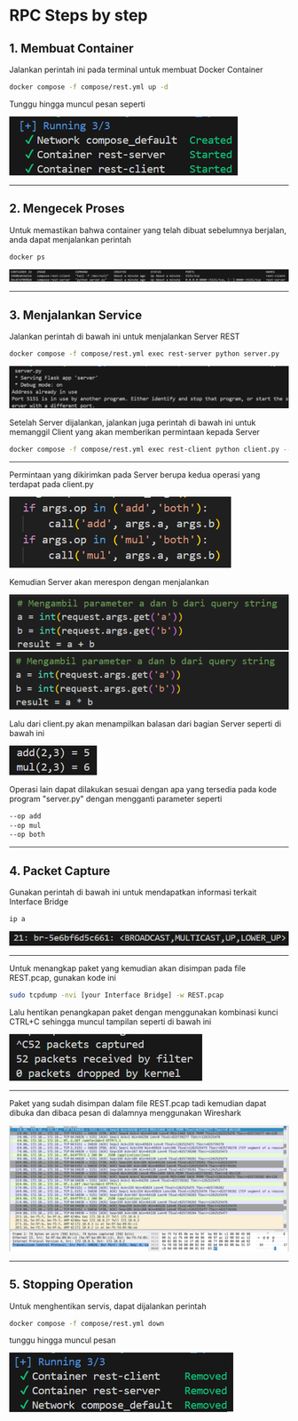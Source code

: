# RPC Steps by step

## 1. Membuat Container 
Jalankan perintah ini pada terminal untuk membuat Docker Container
```bash
docker compose -f compose/rest.yml up -d	
```
Tunggu hingga muncul pesan seperti

![](/REST/Assets/Compose.png)
- - -

## 2. Mengecek Proses
Untuk memastikan bahwa container yang telah dibuat sebelumnya berjalan, anda dapat menjalankan perintah
```bash
docker ps
```
![](/REST/Assets/Process.png)
- - -

## 3. Menjalankan Service
Jalankan perintah di bawah ini untuk menjalankan Server REST
```bash
docker compose -f compose/rest.yml exec rest-server python server.py
```
![](/REST/Assets/Server.png)

Setelah Server dijalankan, jalankan juga perintah di bawah ini untuk memanggil Client yang akan memberikan permintaan kepada Server 
```bash
docker compose -f compose/rest.yml exec rest-client python client.py --op both -a 2 -b 3
```
- - -
Permintaan yang dikirimkan pada Server berupa kedua operasi yang terdapat pada client.py

![](/REST/Assets/Op.png)

Kemudian Server akan merespon dengan menjalankan 

![](/REST/Assets/add.png)
![](/REST/Assets/mult.png)

Lalu dari client.py akan menampilkan balasan dari bagian Server seperti di bawah ini

![](/REST/Assets/Result_Client.png)

Operasi lain dapat dilakukan sesuai dengan apa yang tersedia pada kode program "server.py" dengan mengganti parameter seperti
```bash
--op add
--op mul
--op both
```
- - -


## 4. Packet Capture
Gunakan perintah di bawah ini untuk mendapatkan informasi terkait Interface Bridge
```bash
ip a
```
![](/REST/Assets/BI.png)
- - -
Untuk menangkap paket yang kemudian akan disimpan pada file REST.pcap, gunakan kode ini
```bash
sudo tcpdump -nvi [your Interface Bridge] -w REST.pcap
```
Lalu hentikan penangkapan paket dengan menggunakan kombinasi kunci CTRL+C sehingga muncul tampilan seperti di bawah ini

![](/REST/Assets/packet.png)
- - -
Paket yang sudah disimpan dalam file REST.pcap tadi kemudian dapat dibuka dan dibaca pesan di dalamnya menggunakan Wireshark

![](/REST/Assets/WS.png)
- - -

## 5. Stopping Operation
Untuk menghentikan servis, dapat dijalankan perintah
```bash
docker compose -f compose/rest.yml down
```
tunggu hingga muncul pesan

![](/REST/Assets/stop.png)

